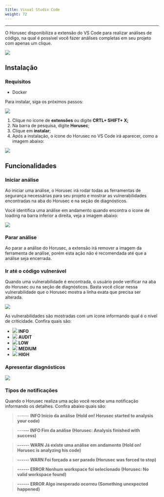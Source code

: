 ```yaml
---
title: Visual Studio Code
weight: 72
---
```


---

O Horusec disponibiliza a extensão do VS Code para realizar análises de código, na qual é possível você fazer análises completas em seu projeto com apenas um clique.

![](/docs/ptbr/references/extensions/vscode/1-simulation.gif)

## **Instalação**

### Requisitos

* Docker

Para instalar, siga os próximos passos: 

![](/docs/ptbr/references/extensions/vscode/2-horusec-not-installed.png)

1. Clique no ícone de **extensões** ou digite **CRTL+ SHIFT+ X;**
2. Na barra de pesquisa, digite **Horusec**; 
3. Clique em **instalar**;
4. Após a instalação, o ícone do Horusec no VS Code irá aparecer, como a imagem abaixo: 

![](/docs/ptbr/references/extensions/vscode/3-horusec-installed.png)

## **Funcionalidades**

### **Iniciar análise**

Ao iniciar uma análise, o Horusec irá rodar todas as ferramentas de segurança necessárias para seu projeto e mostrar as vulnerabilidades encontradas na aba do Horusec e na seção de diagnósticos. 

Você identifica uma análise em andamento quando encontra o ícone de loading na barra inferior a direita, veja a imagem abaixo:   

![](/docs/ptbr/references/extensions/vscode/4-analysis-running.png)

### **Parar análise**

Ao parar a análise do Horusec, a extensão irá remover a imagem da ferramenta de análise, porém esta ação não é recomendada até que a análise seja encerrada. 

### **Ir até o código vulnerável**

Quando uma vulnerabilidade é encontrada, o usuário pode verificar na aba do Horusec ou na seção de diagnósticos. Basta você clicar nessa vulnerabilidade que o Horusec mostra a linha exata que precisa ser alterada.

![](/docs/ptbr/references/extensions/vscode/5-vuln-found.png)

As vulnerabilidades são mostradas com um ícone informando qual é o  nível de criticidade. Confira quais são:

* ![](/docs/ptbr/references/extensions/vscode/7-info.svg) **INFO**
* ![](/docs/ptbr/references/extensions/vscode/8-audit.svg) **AUDIT**
* ![](/docs/ptbr/references/extensions/vscode/9-low.svg) **LOW**
* ![](/docs/ptbr/references/extensions/vscode/10-medium.svg) **MEDIUM**
* ![](/docs/ptbr/references/extensions/vscode/11-high.svg) **HIGH**

### **Apresentar diagnósticos**

![](/docs/ptbr/references/extensions/vscode/6-problems-to-fix.png)

### Tipos de notificações

Quando o Horusec realiza uma ação você recebe uma notificação informando os detalhes. Confira abaixo quais são:   


> ------ **INFO Início da análise \(Hold on! Horusec started to analysis your code\)**

> ---**--- INFO Fim da análise \(Horusec: Analysis finished with success\)**

> **------ WARN Já existe uma análise em andamento \(Hold on! Horusec is analyzing his code\)**

> **------ WARN Foi forçado a ser parado \(Horusec was forced to stop\)**

> **------ ERROR Nenhum workspace foi selecionado \(Horusec: No valid workspace found\)**

> **------ ERROR Algo inesperado ocorreu \(Something unexpected happened\)**
